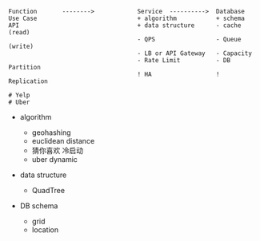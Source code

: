 ```
Function       -------->            Service  ---------->  Database                 
Use Case                            + algorithm           + schema                        
API                                 + data structure      - cache (read)                                 
                                    - QPS                 - Queue (write)
                                    - LB or API Gateway   - Capacity                                                   
                                    - Rate Limit          - DB Partition        
                                    ! HA                  ! Replication         
                                                                                               
# Yelp
# Uber

```


- algorithm
  - geohashing
  - euclidean distance
  - 猜你喜欢 冷启动
  - uber dynamic

- data structure
  - QuadTree


- DB schema
  - grid
  - location

